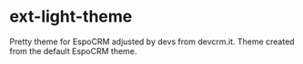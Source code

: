 # ext-light-theme
Pretty theme for EspoCRM adjusted by devs from devcrm.it. Theme created from the default EspoCRM theme.
